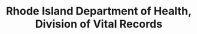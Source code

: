 ---
layout: repo
title: "Rhode Island Department of Health, Division of Vital Records"
id: 176
permalink: repos/176/
---